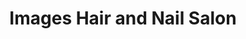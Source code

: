 ---
title: "Images Hair and Nail Salon"
url: /campbell/images-hair-and-nail-salon/
shop: Kosmetik
---